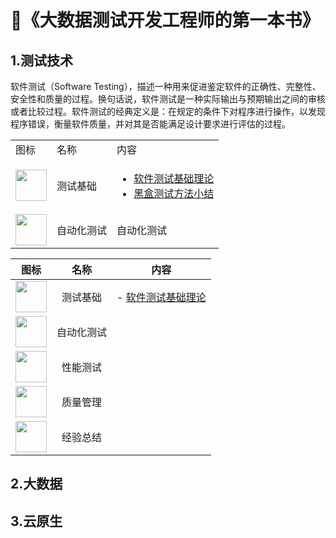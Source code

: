 # 🚀《大数据测试开发工程师的第一本书》


## 1.测试技术
软件测试（Software Testing），描述一种用来促进鉴定软件的正确性、完整性、安全性和质量的过程。换句话说，软件测试是一种实际输出与预期输出之间的审核或者比较过程。软件测试的经典定义是：在规定的条件下对程序进行操作，以发现程序错误，衡量软件质量，并对其是否能满足设计要求进行评估的过程。

<table>
    <tr>
        <td>图标</td>
        <td>名称</td>
        <td>内容</td>
    </tr>
    <tr>
        <td rowspan="1"><image src="Pic/bug (2).png" width="50" height="50"></td>
        <td>测试基础</td>
        <td>
          <ul>
          	<li><a href="https://blog.csdn.net/be_racle/article/details/126956354">软件测试基础理论</a></li>
          	<li><a href="https://blog.csdn.net/be_racle/article/details/126856909">黑盒测试方法小结</a></li>
          </ul>
        </td>
    </tr>
    <tr>
        <td rowspan="1"><image src="Pic/software-testing.png" width="50" height="50"></td>
        <td>自动化测试</td>
        <td>自动化测试</td>
    </tr>
</table>

  
|图标|名称|内容|
|--|:--:|--|
|<image src="Pic/bug (2).png" width="50" height="50">|测试基础| - [软件测试基础理论](https://blog.csdn.net/be_racle/article/details/126956354)|
|<image src="Pic/software-testing.png" width="50" height="50">|自动化测试||
|<image src="Pic/Jmeter_01.png" width="50" height="50">|性能测试||
|<image src="Pic/Software-Testing-Lifecycle-02.png" width="50" height="50">|质量管理||
|<image src="Pic/20945203.jpg" width="50" height="50">|经验总结||


## 2.大数据

## 3.云原生


